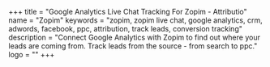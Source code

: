 +++
title = "Google Analytics Live Chat Tracking For Zopim - Attributio"
name = "Zopim"
keywords = "zopim, zopim live chat, google analytics, crm, adwords, facebook, ppc, attribution, track leads, conversion tracking"
description = "Connect Google Analytics with Zopim to find out where your leads are coming from. Track leads from the source - from search to ppc."
logo = ""
+++
